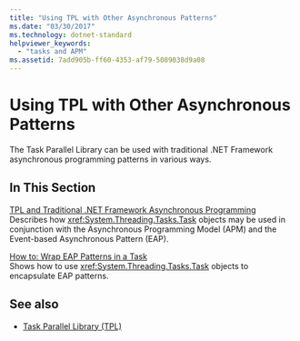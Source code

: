 ```yaml
---
title: "Using TPL with Other Asynchronous Patterns"
ms.date: "03/30/2017"
ms.technology: dotnet-standard
helpviewer_keywords: 
  - "tasks and APM"
ms.assetid: 7add905b-ff60-4353-af79-5089038d9a08
---
```

# Using TPL with Other Asynchronous Patterns
The Task Parallel Library can be used with traditional .NET Framework asynchronous programming patterns in various ways.  
  
## In This Section  
 [TPL and Traditional .NET Framework Asynchronous Programming](../../../docs/standard/parallel-programming/tpl-and-traditional-async-programming.md)  
 Describes how <xref:System.Threading.Tasks.Task> objects may be used in conjunction with the Asynchronous Programming Model (APM) and the Event-based Asynchronous Pattern (EAP).  
  
 [How to: Wrap EAP Patterns in a Task](../../../docs/standard/parallel-programming/how-to-wrap-eap-patterns-in-a-task.md)  
 Shows how to use <xref:System.Threading.Tasks.Task> objects to encapsulate EAP patterns.  
  
## See also

- [Task Parallel Library (TPL)](../../../docs/standard/parallel-programming/task-parallel-library-tpl.md)
